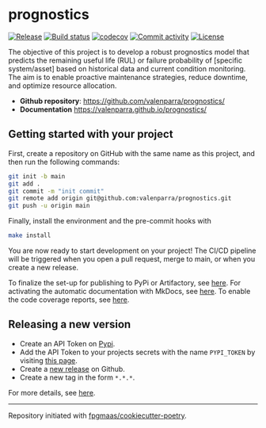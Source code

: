 # prognostics

[![Release](https://img.shields.io/github/v/release/valenparra/prognostics)](https://img.shields.io/github/v/release/valenparra/prognostics)
[![Build status](https://img.shields.io/github/actions/workflow/status/valenparra/prognostics/main.yml?branch=main)](https://github.com/valenparra/prognostics/actions/workflows/main.yml?query=branch%3Amain)
[![codecov](https://codecov.io/gh/valenparra/prognostics/branch/main/graph/badge.svg)](https://codecov.io/gh/valenparra/prognostics)
[![Commit activity](https://img.shields.io/github/commit-activity/m/valenparra/prognostics)](https://img.shields.io/github/commit-activity/m/valenparra/prognostics)
[![License](https://img.shields.io/github/license/valenparra/prognostics)](https://img.shields.io/github/license/valenparra/prognostics)

The objective of this project is to develop a robust prognostics model that predicts the remaining useful life (RUL) or failure probability of [specific system/asset] based on historical data and current condition monitoring. The aim is to enable proactive maintenance strategies, reduce downtime, and optimize resource allocation.

- **Github repository**: <https://github.com/valenparra/prognostics/>
- **Documentation** <https://valenparra.github.io/prognostics/>

## Getting started with your project

First, create a repository on GitHub with the same name as this project, and then run the following commands:

```bash
git init -b main
git add .
git commit -m "init commit"
git remote add origin git@github.com:valenparra/prognostics.git
git push -u origin main
```

Finally, install the environment and the pre-commit hooks with

```bash
make install
```

You are now ready to start development on your project!
The CI/CD pipeline will be triggered when you open a pull request, merge to main, or when you create a new release.

To finalize the set-up for publishing to PyPi or Artifactory, see [here](https://fpgmaas.github.io/cookiecutter-poetry/features/publishing/#set-up-for-pypi).
For activating the automatic documentation with MkDocs, see [here](https://fpgmaas.github.io/cookiecutter-poetry/features/mkdocs/#enabling-the-documentation-on-github).
To enable the code coverage reports, see [here](https://fpgmaas.github.io/cookiecutter-poetry/features/codecov/).

## Releasing a new version

- Create an API Token on [Pypi](https://pypi.org/).
- Add the API Token to your projects secrets with the name `PYPI_TOKEN` by visiting [this page](https://github.com/valenparra/prognostics/settings/secrets/actions/new).
- Create a [new release](https://github.com/valenparra/prognostics/releases/new) on Github.
- Create a new tag in the form `*.*.*`.

For more details, see [here](https://fpgmaas.github.io/cookiecutter-poetry/features/cicd/#how-to-trigger-a-release).

---

Repository initiated with [fpgmaas/cookiecutter-poetry](https://github.com/fpgmaas/cookiecutter-poetry).
